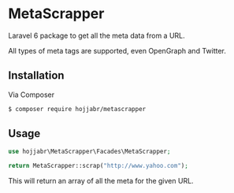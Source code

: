 # MetaScrapper

Laravel 6 package to get all the meta data from a URL. 

All types of meta tags are supported, even OpenGraph and Twitter.

## Installation

Via Composer

```bash
$ composer require hojjabr/metascrapper
```

## Usage

```php
use hojjabr\MetaScrapper\Facades\MetaScrapper;

return MetaScrapper::scrap("http://www.yahoo.com");
```

This will return an array of all the meta for the given URL.
